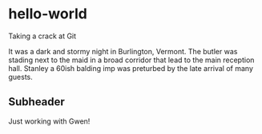 # hello-world
Taking a crack at Git

It was a dark and stormy night in Burlington, Vermont. The butler was stading next to the maid in a broad corridor that lead to the main reception hall. Stanley a 60ish balding imp was preturbed by the late arrival of many guests.

## Subheader

Just working with Gwen!

